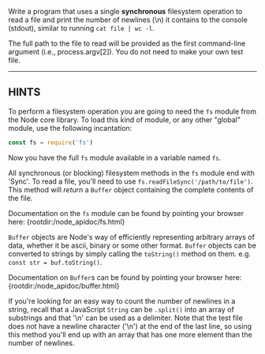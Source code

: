 Write a program that uses a single **synchronous** filesystem operation to read a file and print the number of newlines (\n) it contains to the console (stdout), similar to running `cat file | wc -l`.

The full path to the file to read will be provided as the first command-line argument (i.e., process.argv[2]). You do not need to make your own test file.

----------------------------------------------------------------------
## HINTS

To perform a filesystem operation you are going to need the `fs` module from the Node core library. To load this kind of module, or any other "global" module, use the following incantation:

```js
const fs = require('fs')
```

Now you have the full `fs` module available in a variable named `fs`.

All synchronous (or blocking) filesystem methods in the `fs` module end with 'Sync'. To read a file, you'll need to use `fs.readFileSync('/path/to/file')`. This method will *return* a `Buffer` object containing the complete contents of the file.

Documentation on the `fs` module can be found by pointing your browser here:
  {rootdir:/node_apidoc/fs.html}

`Buffer` objects are Node's way of efficiently representing arbitrary arrays of data, whether it be ascii, binary or some other format. `Buffer` objects can be converted to strings by simply calling the `toString()` method on them. e.g. `const str = buf.toString()`.

Documentation on `Buffer`s can be found by pointing your browser here:
  {rootdir:/node_apidoc/buffer.html}

If you're looking for an easy way to count the number of newlines in a string, recall that a JavaScript `String` can be `.split()` into an array of substrings and that '\n' can be used as a delimiter. Note that the test file does not have a newline character ('\n') at the end of the last line, so using this method you'll end up with an array that has one more element than the number of newlines.
